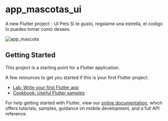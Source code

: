 # app_mascotas_ui

A new Flutter project - UI Pets
Si te gusto, regalame una estrella, el codigo lo puedes tomar como desees.

![app_mascota](https://user-images.githubusercontent.com/42988089/109745469-e8c35a80-7ba1-11eb-8dd2-18a1bfcf6d3a.gif)

## Getting Started

This project is a starting point for a Flutter application.

A few resources to get you started if this is your first Flutter project:

- [Lab: Write your first Flutter app](https://flutter.dev/docs/get-started/codelab)
- [Cookbook: Useful Flutter samples](https://flutter.dev/docs/cookbook)

For help getting started with Flutter, view our
[online documentation](https://flutter.dev/docs), which offers tutorials,
samples, guidance on mobile development, and a full API reference.
